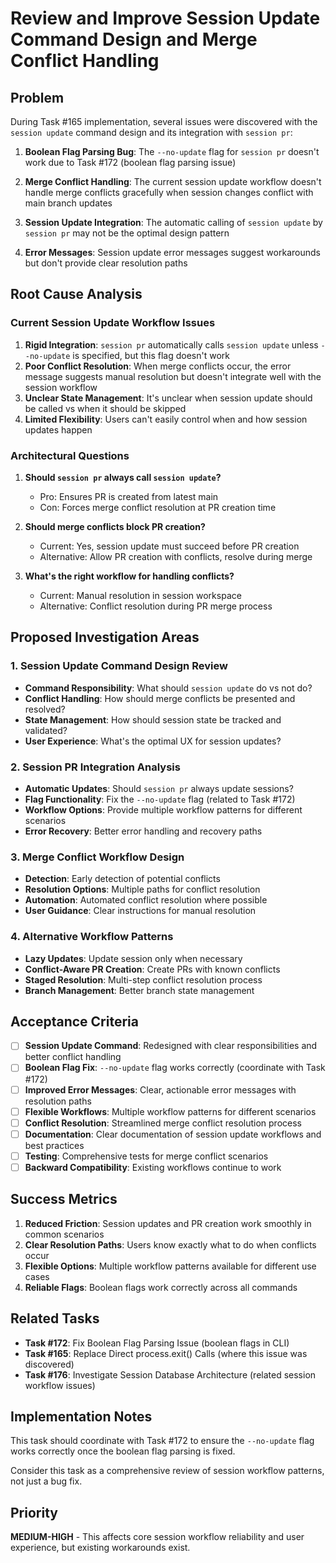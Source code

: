 # Review and Improve Session Update Command Design and Merge Conflict Handling

## Problem

During Task #165 implementation, several issues were discovered with the `session update` command design and its integration with `session pr`:

1. **Boolean Flag Parsing Bug**: The `--no-update` flag for `session pr` doesn't work due to Task #172 (boolean flag parsing issue)

2. **Merge Conflict Handling**: The current session update workflow doesn't handle merge conflicts gracefully when session changes conflict with main branch updates

3. **Session Update Integration**: The automatic calling of `session update` by `session pr` may not be the optimal design pattern

4. **Error Messages**: Session update error messages suggest workarounds but don't provide clear resolution paths

## Root Cause Analysis

### Current Session Update Workflow Issues

1. **Rigid Integration**: `session pr` automatically calls `session update` unless `--no-update` is specified, but this flag doesn't work
2. **Poor Conflict Resolution**: When merge conflicts occur, the error message suggests manual resolution but doesn't integrate well with the session workflow
3. **Unclear State Management**: It's unclear when session update should be called vs when it should be skipped
4. **Limited Flexibility**: Users can't easily control when and how session updates happen

### Architectural Questions

1. **Should `session pr` always call `session update`?**

   - Pro: Ensures PR is created from latest main
   - Con: Forces merge conflict resolution at PR creation time

2. **Should merge conflicts block PR creation?**

   - Current: Yes, session update must succeed before PR creation
   - Alternative: Allow PR creation with conflicts, resolve during merge

3. **What's the right workflow for handling conflicts?**
   - Current: Manual resolution in session workspace
   - Alternative: Conflict resolution during PR merge process

## Proposed Investigation Areas

### 1. Session Update Command Design Review

- **Command Responsibility**: What should `session update` do vs not do?
- **Conflict Handling**: How should merge conflicts be presented and resolved?
- **State Management**: How should session state be tracked and validated?
- **User Experience**: What's the optimal UX for session updates?

### 2. Session PR Integration Analysis

- **Automatic Updates**: Should `session pr` always update sessions?
- **Flag Functionality**: Fix the `--no-update` flag (related to Task #172)
- **Workflow Options**: Provide multiple workflow patterns for different scenarios
- **Error Recovery**: Better error handling and recovery paths

### 3. Merge Conflict Workflow Design

- **Detection**: Early detection of potential conflicts
- **Resolution Options**: Multiple paths for conflict resolution
- **Automation**: Automated conflict resolution where possible
- **User Guidance**: Clear instructions for manual resolution

### 4. Alternative Workflow Patterns

- **Lazy Updates**: Update session only when necessary
- **Conflict-Aware PR Creation**: Create PRs with known conflicts
- **Staged Resolution**: Multi-step conflict resolution process
- **Branch Management**: Better branch state management

## Acceptance Criteria

- [ ] **Session Update Command**: Redesigned with clear responsibilities and better conflict handling
- [ ] **Boolean Flag Fix**: `--no-update` flag works correctly (coordinate with Task #172)
- [ ] **Improved Error Messages**: Clear, actionable error messages with resolution paths
- [ ] **Flexible Workflows**: Multiple workflow patterns for different scenarios
- [ ] **Conflict Resolution**: Streamlined merge conflict resolution process
- [ ] **Documentation**: Clear documentation of session update workflows and best practices
- [ ] **Testing**: Comprehensive tests for merge conflict scenarios
- [ ] **Backward Compatibility**: Existing workflows continue to work

## Success Metrics

1. **Reduced Friction**: Session updates and PR creation work smoothly in common scenarios
2. **Clear Resolution Paths**: Users know exactly what to do when conflicts occur
3. **Flexible Options**: Multiple workflow patterns available for different use cases
4. **Reliable Flags**: Boolean flags work correctly across all commands

## Related Tasks

- **Task #172**: Fix Boolean Flag Parsing Issue (boolean flags in CLI)
- **Task #165**: Replace Direct process.exit() Calls (where this issue was discovered)
- **Task #176**: Investigate Session Database Architecture (related session workflow issues)

## Implementation Notes

This task should coordinate with Task #172 to ensure the `--no-update` flag works correctly once the boolean flag parsing is fixed.

Consider this task as a comprehensive review of session workflow patterns, not just a bug fix.

## Priority

**MEDIUM-HIGH** - This affects core session workflow reliability and user experience, but existing workarounds exist.
